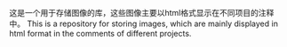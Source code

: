 这是一个用于存储图像的库，这些图像主要以html格式显示在不同项目的注释中。
This is a repository for storing images, which are mainly displayed in html format in the comments of different projects.
